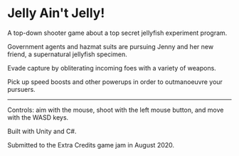 # Jelly Ain't Jelly! 

A top-down shooter game about a top secret jellyfish experiment program. 

Government agents and hazmat suits are pursuing Jenny and her new friend, a supernatural jellyfish specimen. 

Evade capture by obliterating incoming foes with a variety of weapons. 

Pick up speed boosts and other powerups in order to outmanoeuvre your pursuers.

___

Controls: aim with the mouse, shoot with the left mouse button, and move with the WASD keys. 

Built with Unity and C#.

Submitted to the Extra Credits game jam in August 2020.
